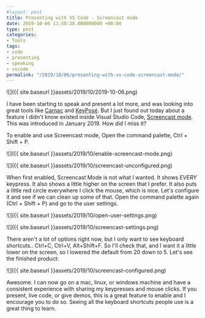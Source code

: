 ```yaml
---
#layout: post
title: Presenting with VS Code - Screencast mode
date: 2019-10-06 11:58:28.000000000 +00:00
type: post
categories:
- Tools
tags:
- code
- presenting
- speaking
- vscode
permalink: "/2019/10/06/presenting-with-vs-code-screencast-mode/"
---
```

![]({{ site.baseurl }}assets/2019/10/2019-10-06.png)

I have been starting to speak and present a lot more, and was looking into great tools like [Carnac](http://carnackeys.com/) and [KeyPosé](https://github.com/AxDSan/KeyPose). But I just found out today about a feature I didn't know existed inside Visual Studio Code, [Screencast mode](https://code.visualstudio.com/updates/v1_31#_screencast-mode). This was introduced in January 2019. How did I miss it?

To enable and use Screencast mode, Open the command palette, Ctrl + Shift + P.

![]({{ site.baseurl }}assets/2019/10/enable-screencast-mode.png)

![]({{ site.baseurl }}assets/2019/10/screencast-unconfigured.png)

When first enabled, Screencast Mode is not what I wanted. It shows _EVERY_ keypress. It also shows a little higher on the screen that I prefer. It also puts a little red circle everywhere I click the mouse, which is nice. Let's configure it and see if we can clean up some of that. Open the command palette again (Ctrl + Shift + P) and go to the user settings.

![]({{ site.baseurl }}assets/2019/10/open-user-settings.png)

![]({{ site.baseurl }}assets/2019/10/screencast-settings.png)

There aren't a lot of options right now, but I only want to see keyboard shortcuts.. Ctrl+C, Ctrl+V, Alt+Shift+F. So I'll check that, and I want it a little lower on the screen, so I lowered the default from 20 down to 5. Let's see the finished product:

![]({{ site.baseurl }}assets/2019/10/screencast-configured.png)

Awesome. I can now go on a mac, linux, or windows machine and have a consistent experience with sharing my keypresses and mouse clicks. If you present, live code, or give demos, this is a great feature to enable and I encourage you to do so. Seeing all the keyboard shortcuts people use is a great thing to learn.